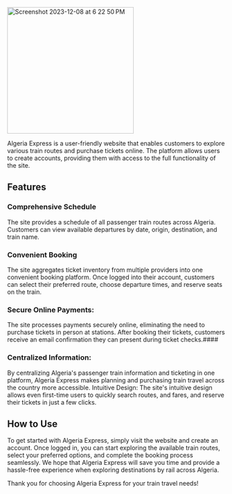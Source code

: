 <img width="292" alt="Screenshot 2023-12-08 at 6 22 50 PM" src="https://github.com/Km-khaled/Algeria-Express/assets/109686238/3bb3e845-940e-4fb1-a1b1-803a06582baf">

Algeria Express is a user-friendly website that enables customers to explore various train routes and purchase tickets online. The platform allows users to create accounts, providing them with access to the full functionality of the site.
## Features
### Comprehensive Schedule
The site provides a schedule of all passenger train routes across Algeria. Customers can view available departures by date, origin, destination, and train name.
### Convenient Booking 
The site aggregates ticket inventory from multiple providers into one convenient booking platform. Once logged into their account, customers can select their preferred route, choose departure times, and reserve seats on the train.
### Secure Online Payments: 
The site processes payments securely online, eliminating the need to purchase tickets in person at stations. After booking their tickets, customers receive an email confirmation they can present during ticket checks.####
### Centralized Information:
By centralizing Algeria's passenger train information and ticketing in one platform, Algeria Express makes planning and purchasing train travel across the country more accessible.
Intuitive Design: The site's intuitive design allows even first-time users to quickly search routes, and fares, and reserve their tickets in just a few clicks.
## How to Use
To get started with Algeria Express, simply visit the website and create an account. Once logged in, you can start exploring the available train routes, select your preferred options, and complete the booking process seamlessly.
We hope that Algeria Express will save you time and provide a hassle-free experience when exploring destinations by rail across Algeria.

Thank you for choosing Algeria Express for your train travel needs!
